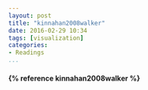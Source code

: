 ```yaml
---
layout: post
title: "kinnahan2008walker"
date: 2016-02-29 10:34
tags: [visualization]
categories: 
- Readings
...
```




<h4>{% reference kinnahan2008walker %}</h4>
